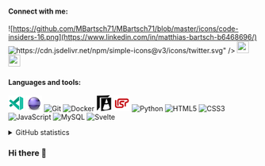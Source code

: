 #### Connect with me:

![https://github.com/MBartsch71/MBartsch71/blob/master/icons/code-insiders-16.png](https://www.linkedin.com/in/matthias-bartsch-b6468696/)
![https://cdn.jsdelivr.net/npm/simple-icons@v3/icons/twitter.svg" />](https://www.twitter.com/MBartsch)
[<img height="24" width="24" src="https://cdn.jsdelivr.net/npm/simple-icons@v3/icons/codewars.svg" />](https://www.codewars.com/users/MBartsch71)
[<img height="24" width="24" src="https://cdn.jsdelivr.net/npm/simple-icons@v3/icons/sap.svg" />](https://people.sap.com/mbartsch71ch)

#### Languages and tools:

![VS Code Insiders](https://github.com/MBartsch71/MBartsch71/blob/master/icons/code-insiders-16.png)
![Eclipse](https://github.com/MBartsch71/MBartsch71/blob/master/icons/eclipse.png)
![Git](https://www.vectorlogo.zone/logos/git-scm/git-scm-icon.svg)
![Docker](https://devicons.github.io/devicon/devicon.git/icons/docker/docker-original-wordmark.svg")
![ABAP](https://github.com/MBartsch71/MBartsch71/blob/master/icons/abap.png)
![Lisp](https://github.com/MBartsch71/MBartsch71/blob/master/icons/lisp.png)
![Python](https://devicons.github.io/devicon/devicon.git/icons/python/python-original.svg)
![HTML5](https://devicons.github.io/devicon/devicon.git/icons/html5/html5-original-wordmark.svg)
![CSS3](https://devicons.github.io/devicon/devicon.git/icons/css3/css3-original-wordmark.svg)
![JavaScript](https://devicons.github.io/devicon/devicon.git/icons/javascript/javascript-original.svg)
![MySQL](https://devicons.github.io/devicon/devicon.git/icons/mysql/mysql-original-wordmark.svg)
![Svelte](https://upload.wikimedia.org/wikipedia/commons/thumb/1/1b/Svelte_Logo.svg/498px-Svelte_Logo.svg.png)

<details>
<summary>GitHub statistics</summary>
<p>&nbsp;<img align="center" src="https://github-readme-stats.vercel.app/api?username=mbartsch71&show_icons=true" alt="mbartsch71" /></p>
</details>

### Hi there 👋

<!--
**MBartsch71/MBartsch71** is a ✨ _special_ ✨ repository because its `README.md` (this file) appears on your GitHub profile.

Here are some ideas to get you started:

- 🔭 I’m currently working on ...
- 🌱 I’m currently learning ...
- 👯 I’m looking to collaborate on ...
- 🤔 I’m looking for help with ...
- 💬 Ask me about ...
- 📫 How to reach me: ...
- 😄 Pronouns: ...
- ⚡ Fun fact: ...
-->
